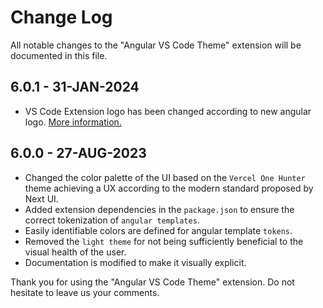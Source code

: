 # Change Log

All notable changes to the "Angular VS Code Theme" extension will be documented in this file.

## 6.0.1 - 31-JAN-2024

- VS Code Extension logo has been changed according to new angular logo. [More information.](https://angular.dev/)

## 6.0.0 - 27-AUG-2023

- Changed the color palette of the UI based on the `Vercel One Hunter` theme achieving a UX according to the modern standard proposed by Next UI.
- Added extension dependencies in the `package.json` to ensure the correct tokenization of `angular templates`.
- Easily identifiable colors are defined for angular template `tokens`.
- Removed the `light theme` for not being sufficiently beneficial to the visual health of the user.
- Documentation is modified to make it visually explicit.

Thank you for using the "Angular VS Code Theme" extension. Do not hesitate to leave us your comments.
